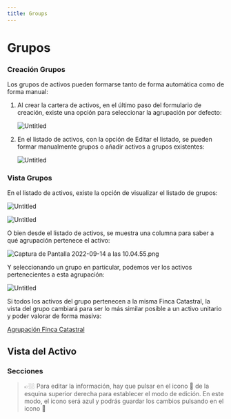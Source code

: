 ```yaml
---
title: Groups
---
```

# Grupos

### **Creación Grupos**

Los grupos de activos pueden formarse tanto de forma automática como de forma manual:

1. Al crear la cartera de activos, en el último paso del formulario de creación, existe una opción para seleccionar la agrupación por defecto:
    
    ![Untitled](/images/Groups/Untitled.png)
    
2. En el listado de activos, con la opción de Editar el listado, se pueden formar manualmente grupos o añadir activos a grupos existentes:
    
    ![Untitled](/images/Groups/Untitled%201.png)
    

### **Vista Grupos**

En el listado de activos, existe la opción de visualizar el listado de grupos:

![Untitled](/images/Groups/Untitled%202.png)

![Untitled](/images/Groups/Untitled%203.png)

O bien desde el listado de activos, se muestra una columna para saber a qué agrupación pertenece el activo:

![Captura de Pantalla 2022-09-14 a las 10.04.55.png](/images/Groups/Captura_de_Pantalla_2022-09-14_a_las_10.04.55.png)

Y seleccionando un grupo en particular, podemos ver los activos pertenecientes a esta agrupación:

![Untitled](/images/Groups/Untitled%204.png)

Si todos los activos del grupo pertenecen a la misma Finca Catastral, la vista del grupo cambiará para ser lo más similar posible a un activo unitario y poder valorar de forma masiva:

[Agrupación Finca Catastral](https://www.notion.so/Agrupaci-n-Finca-Catastral-1d204428cc41475ba7c76447f642976b)
## Vista del Activo

### Secciones

> 👉🏼 Para editar la información, hay que pulsar en el icono 📝 de la esquina superior derecha para establecer el modo de edición. En este modo, el icono será azul y podrás guardar los cambios pulsando en el icono 💾